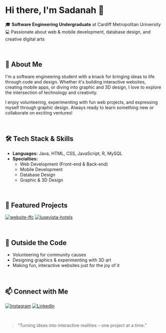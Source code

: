 # Hi there, I'm Sadanah 👋

🎓 **Software Engineering Undergraduate** at Cardiff Metropolitan University  
💻 Passionate about web & mobile development, database design, and creative digital arts

<br>

## 🚀 About Me

I'm a software engineering student with a knack for bringing ideas to life through code and design. Whether it's building interactive websites, creating mobile apps, or diving into graphic and 3D design, I love to explore the intersection of technology and creativity.

I enjoy volunteering, experimenting with fun web projects, and expressing myself through graphic design. Always ready to learn something new or collaborate on exciting ventures!

<br>

## 🛠️ Tech Stack & Skills

- **Languages:** Java, HTML, CSS, JavaScript, R, MySQL
- **Specialties:**  
  - Web Development (Front-end & Back-end)
  - Mobile Development
  - Database Design
  - Graphic & 3D Design

<br>

## 🌟 Featured Projects

[![website-ffc](https://img.shields.io/badge/website--ffc-100000?style=for-the-badge&logo=github&logoColor=white&labelColor=24292F&color=6f42c1)](https://github.com/sadanah/website-ffc)
[![luxevista-hotels](https://img.shields.io/badge/luxevista--hotels-100000?style=for-the-badge&logo=github&logoColor=white&labelColor=24292F&color=6f42c1)](https://github.com/sadanah/luxevista-hotels)

<br>

## 🎨 Outside the Code

- Volunteering for community causes
- Designing graphics & experimenting with 3D art
- Making fun, interactive websites just for the joy of it

<br>

## 📫 Connect with Me

[![Instagram](https://img.shields.io/badge/Instagram-E4405F?style=for-the-badge&logo=instagram&logoColor=white)](https://instagram.com/sadanaherath) 
[![LinkedIn](https://img.shields.io/badge/LinkedIn-0A66C2?style=for-the-badge&logo=linkedin&logoColor=white)](https://linkedin.com//in/sadana-herath-b686b4218/)

<br>

> “Turning ideas into interactive realities – one project at a time.”
